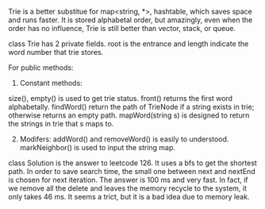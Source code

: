 Trie is a better substitue for map<string, *>, hashtable<string>, which saves space and runs faster. It is stored alphabetal order, but amazingly, even when the order has no influence, Trie is still better than vector<string>, stack<strign>, or queue<string>.

class Trie has 2 private fields. root is the entrance and length indicate the word number that trie stores.

For public methods:

1. Constant methods:

size(), empty() is used to get trie status. 
front() returns the first word alphabetally. 
findWord() return the path of TrieNode if a string exists in trie; otherwise returns an empty path.
mapWord(string s) is designed to return the strings in trie that s maps to.

2. Modifers:
addWord() and removeWord() is easily to understood.
markNeighbor() is used to input the string map.

class Solution is the answer to leetcode 126. It uses a bfs to get the shortest path. In order to save search time, the small one between next and nextEnd is chosen for next iteration. The answer is 100 ms and very fast. In fact, if we remove all the delete and leaves the memory recycle to the system, it only takes 46 ms. It seems a trict, but it is a bad idea due to memory leak.
